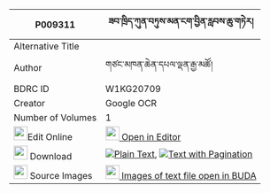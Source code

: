 |P009311|ཟབ་ཁྲིད་ཀུན་བཏུས་མན་ངག་བྱིན་རླབས་ཆུ་གཏེར། 
| --- | --- 
|Alternative Title |
|Author| གཙང་མཁན་ཆེན་དཔལ་ལྡན་རྒྱ་མཚོ།
|BDRC ID | W1KG20709
|Creator | Google OCR
|Number of Volumes| 1
|<img width="25" src="https://img.icons8.com/color/25/000000/edit-property.png">Edit Online| [<img width="25" src="https://avatars.githubusercontent.com/u/45091458?s=200&v=4"> Open in Editor](http://editor.openpecha.org/P009311)
|<img width="25" src="https://img.icons8.com/fluent/48/000000/download-2.png"/>  Download | [![](https://img.icons8.com/color/20/000000/txt.png)Plain Text](https://github.com/Openpecha/P009311/releases/download/v1/zab_tri_kuntu_mengak_jinlab_ch_plain_P009311.zip), [![](https://img.icons8.com/color/20/000000/txt.png)Text with Pagination](https://github.com/Openpecha/P009311/releases/download/v1/zab_tri_kuntu_mengak_jinlab_ch_pages_P009311.zip)
|<img width="25" src="https://img.icons8.com/plasticine/100/000000/pictures-folder.png"/>  Source Images | [<img width="25" src="https://library.bdrc.io/icons/BUDA-small.svg"> Images of text file open in BUDA](https://library.bdrc.io/show/bdr:W1KG20709)